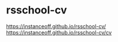 # rsschool-cv
https://instanceoff.github.io/rsschool-cv/
https://instanceoff.github.io/rsschool-cv/cv
